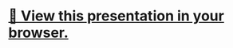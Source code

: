 # [🚀 View this presentation in your browser.](https://msac-cisw.github.io/Web-Browser-Presentation/#/title-slide)

